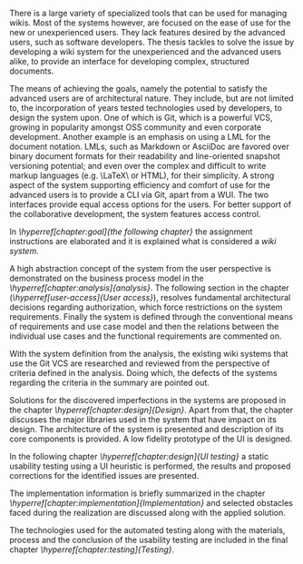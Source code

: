 There is a large variety of specialized tools that can be used for managing wikis.
Most of the systems however, are focused on the ease of use for the new or unexperienced users.
They lack features desired by the advanced users, such as software developers.
The thesis tackles to solve the issue by developing a wiki system for the unexperienced and the advanced users alike, to provide an interface for developing complex, structured documents.

The means of achieving the goals, namely the potential to satisfy the advanced users are of architectural nature.
They include, but are not limited to, the incorporation of years tested technologies used by developers, to design the system upon.
One of which is Git, which is a powerful VCS, growing in popularity amongst OSS community and even corporate development.
Another example is an emphasis on using a LML for the document notation.
LMLs, such as Markdown or AsciiDoc are favored over binary document formats for their readability and line-oriented snapshot versioning potential; and even over the complex and difficult to write markup languages (e.g. \LaTeX\ or HTML), for their simplicity.
A strong aspect of the system supporting efficiency and comfort of use for the advanced users is to provide a CLI via Git, apart from a WUI.
The two interfaces provide equal access options for the users.
For better support of the collaborative development, the system features access control.

In _\hyperref[chapter:goal]{the following chapter}_ the assignment instructions are elaborated and it is explained what is considered a _wiki system_.

A high abstraction concept of the system from the user perspective is demonstrated on the business process model in the _\hyperref[chapter:analysis]{analysis}_.
The following section in the chapter (_\hyperref[user-access]{User access}_), resolves  fundamental architectural decisions regarding authorization, which force restrictions on the system requirements.
Finally the system is defined through the conventional means of requirements and use case model and then the relations between the individual use cases and the functional requirements are commented on.

With the system definition from the analysis, the existing wiki systems that use the Git VCS are researched and reviewed from the perspective of criteria defined in the analysis.
Doing which, the defects of the systems regarding the criteria in the summary are pointed out.

Solutions for the discovered imperfections in the systems are proposed in the chapter _\hyperref[chapter:design]{Design}_.
Apart from that, the chapter discusses the major libraries used in the system that have impact on its design. The architecture of the system is presented and description of its core components is provided.
A low fidelity prototype of the UI is designed.

In the following chapter _\hyperref[chapter:design]{UI testing}_ a static usability testing using a UI heuristic is performed, the results and proposed corrections for the identified issues are presented.

The implementation information is briefly summarized in the chapter _\hyperref[chapter:implementation]{Implementation}_ and selected obstacles faced during the realization are discussed along with the applied solution.

The technologies used for the automated testing along with the materials, process and the conclusion of the usability testing are included in the final chapter _\hyperref[chapter:testing]{Testing}_.
